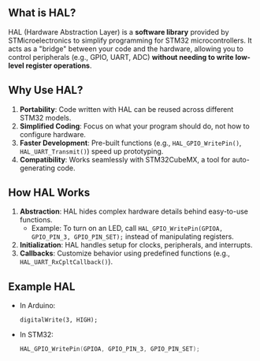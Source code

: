 ## What is HAL?

HAL (Hardware Abstraction Layer) is a **software library** provided by STMicroelectronics to simplify programming for STM32 microcontrollers. It acts as a "bridge" between your code and the hardware, allowing you to control peripherals (e.g., GPIO, UART, ADC) **without needing to write low-level register operations**.

## Why Use HAL?

1. **Portability**: Code written with HAL can be reused across different STM32 models.
2. **Simplified Coding**: Focus on what your program should do, not how to configure hardware.
3. **Faster Development**: Pre-built functions (e.g., `HAL_GPIO_WritePin()`, `HAL_UART_Transmit()`) speed up prototyping.
4. **Compatibility**: Works seamlessly with STM32CubeMX, a tool for auto-generating code.

## How HAL Works

1. **Abstraction**: HAL hides complex hardware details behind easy-to-use functions.
    - Example: To turn on an LED, call `HAL_GPIO_WritePin(GPIOA, GPIO_PIN_3, GPIO_PIN_SET);` instead of manipulating registers.
2. **Initialization**: HAL handles setup for clocks, peripherals, and interrupts.
3. **Callbacks**: Customize behavior using predefined functions (e.g., `HAL_UART_RxCpltCallback()`).

## Example HAL

* In Arduino:
    ```arduino
    digitalWrite(3, HIGH);
    ```

* In STM32:
    ```c
    HAL_GPIO_WritePin(GPIOA, GPIO_PIN_3, GPIO_PIN_SET);
    ```
